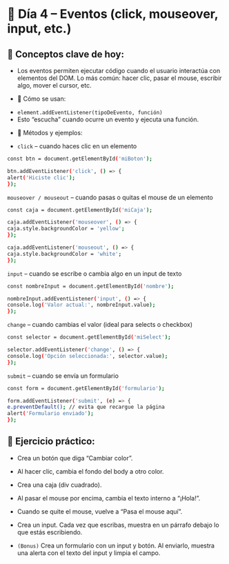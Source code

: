 # 📅 Día 4 – Eventos (click, mouseover, input, etc.)

## 🧠 Conceptos clave de hoy:

* Los eventos permiten ejecutar código cuando el usuario interactúa con elementos del DOM. Lo más común: hacer clic, pasar el mouse, escribir algo, mover el cursor, etc.

* 📌 Cómo se usan:

- `element.addEventListener(tipoDeEvento, función)`
- Esto “escucha” cuando ocurre un evento y ejecuta una función.

* 📘 Métodos y ejemplos:

- `click` – cuando haces clic en un elemento

```sh
const btn = document.getElementById('miBoton');

btn.addEventListener('click', () => {
alert('Hiciste clic');
});
```
`mouseover / mouseout` – cuando pasas o quitas el mouse de un elemento

```sh
const caja = document.getElementById('miCaja');

caja.addEventListener('mouseover', () => {
caja.style.backgroundColor = 'yellow';
});

caja.addEventListener('mouseout', () => {
caja.style.backgroundColor = 'white';
});
```
`input` – cuando se escribe o cambia algo en un input de texto

```sh
const nombreInput = document.getElementById('nombre');

nombreInput.addEventListener('input', () => {
console.log('Valor actual:', nombreInput.value);
});
```
`change` – cuando cambias el valor (ideal para selects o checkbox)

```sh
const selector = document.getElementById('miSelect');

selector.addEventListener('change', () => {
console.log('Opción seleccionada:', selector.value);
});
```
`submit` – cuando se envía un formulario

```sh
const form = document.getElementById('formulario');

form.addEventListener('submit', (e) => {
e.preventDefault(); // evita que recargue la página
alert('Formulario enviado');
});
```



## 🧪 Ejercicio práctico:

- Crea un botón que diga “Cambiar color”.
- Al hacer clic, cambia el fondo del body a otro color.

- Crea una caja (div cuadrado).
- Al pasar el mouse por encima, cambia el texto interno a “¡Hola!”.
- Cuando se quite el mouse, vuelve a “Pasa el mouse aquí”.

- Crea un input. Cada vez que escribas, muestra en un párrafo debajo lo que estás escribiendo.

* `(Bonus)` Crea un formulario con un input y botón. Al enviarlo, muestra una alerta con el texto del input y limpia el campo.